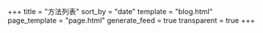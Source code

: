 +++
title = "方法列表"
sort_by = "date"
template = "blog.html"
page_template = "page.html"
generate_feed = true
transparent = true
+++
